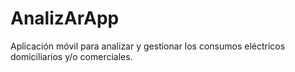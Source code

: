 # AnalizArApp
Aplicación móvil para analizar y gestionar los consumos eléctricos domiciliarios y/o comerciales.
